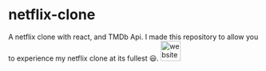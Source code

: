 # netflix-clone
A netflix clone with react, and TMDb Api.
I made this repository to allow you to experience my netflix clone at its fullest 😃.
[<img src='https://cdn.jsdelivr.net/npm/simple-icons@3.0.1/icons/icloud.svg' alt='website' height='40'>](https://nacho185.github.io/netflix-clone/)
